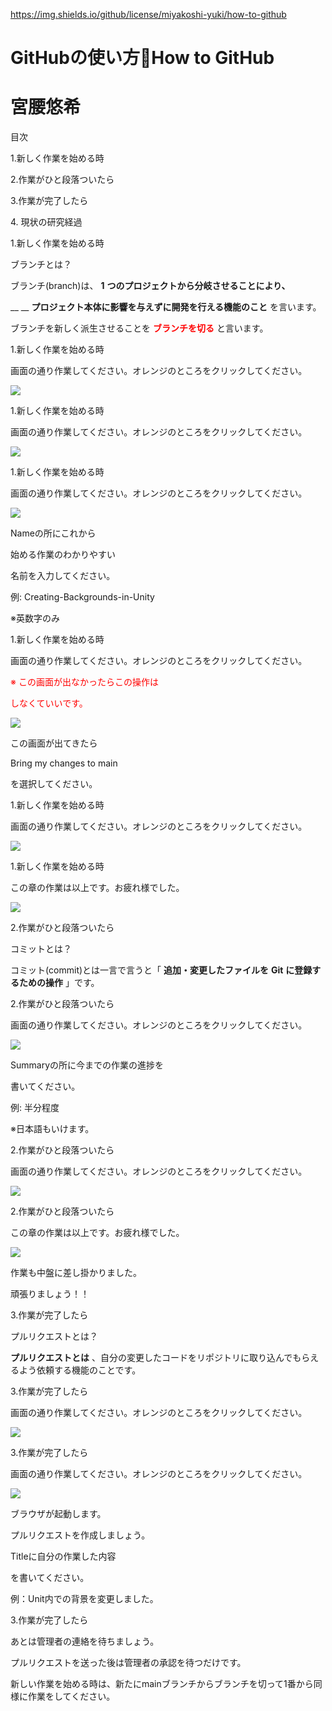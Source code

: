 https://img.shields.io/github/license/miyakoshi-yuki/how-to-github

# GitHubの使い方How to GitHub

# 宮腰悠希

目次

1\.新しく作業を始める時

2\.作業がひと段落ついたら

3\.作業が完了したら

4\. 現状の研究経過

1\.新しく作業を始める時

ブランチとは？

ブランチ\(branch\)は、 __1__  __つのプロジェクトから分岐させることにより、__

__	__  __プロジェクト本体に影響を与えずに開発を行える機能のこと__ を言います。

ブランチを新しく派生させることを <span style="color:#FF0000"> __ブランチを切る__ </span> と言います。

1\.新しく作業を始める時

画面の通り作業してください。オレンジのところをクリックしてください。

![](img/how_to_github0.png)

1\.新しく作業を始める時

画面の通り作業してください。オレンジのところをクリックしてください。

![](img/how_to_github1.png)

1\.新しく作業を始める時

画面の通り作業してください。オレンジのところをクリックしてください。

![](img/how_to_github2.png)

Nameの所にこれから

始める作業のわかりやすい

名前を入力してください。

例: Creating\-Backgrounds\-in\-Unity

※英数字のみ

1\.新しく作業を始める時

画面の通り作業してください。オレンジのところをクリックしてください。

<span style="color:#FF0000">※</span>  <span style="color:#FF0000">この画面が出なかったらこの操作は</span>

<span style="color:#FF0000">しなくていいです。</span>

![](img/how_to_github3.png)

この画面が出てきたら

Bring my changes to main

を選択してください。

1\.新しく作業を始める時

画面の通り作業してください。オレンジのところをクリックしてください。

![](img/how_to_github4.png)

1\.新しく作業を始める時

この章の作業は以上です。お疲れ様でした。

![](img/how_to_github5.png)

2\.作業がひと段落ついたら

コミットとは？

コミット\(commit\)とは一言で言うと「 __追加・変更したファイルを__  __Git__  __に登録するための操作__ 」です。

2\.作業がひと段落ついたら

画面の通り作業してください。オレンジのところをクリックしてください。

![](img/how_to_github6.png)

Summaryの所に今までの作業の進捗を

書いてください。

例: 半分程度

※日本語もいけます。

2\.作業がひと段落ついたら

画面の通り作業してください。オレンジのところをクリックしてください。

![](img/how_to_github7.png)

2\.作業がひと段落ついたら

この章の作業は以上です。お疲れ様でした。

![](img/how_to_github8.png)

作業も中盤に差し掛かりました。

頑張りましょう！！

3\.作業が完了したら

プルリクエストとは？

__プルリクエストとは__ 、自分の変更したコードをリポジトリに取り込んでもらえるよう依頼する機能のことです。

3\.作業が完了したら

画面の通り作業してください。オレンジのところをクリックしてください。

![](img/how_to_github9.png)

3\.作業が完了したら

画面の通り作業してください。オレンジのところをクリックしてください。

![](img/how_to_github10.png)

ブラウザが起動します。

プルリクエストを作成しましょう。

Titleに自分の作業した内容

を書いてください。

例：Unit内での背景を変更しました。

3\.作業が完了したら

あとは管理者の連絡を待ちましょう。

プルリクエストを送った後は管理者の承認を待つだけです。

新しい作業を始める時は、新たにmainブランチからブランチを切って1番から同様に作業をしてください。

